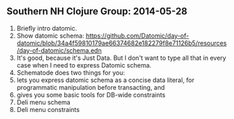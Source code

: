 ## Southern NH Clojure Group: 2014-05-28

1. Briefly intro datomic.
1. Show datomic schema: https://github.com/Datomic/day-of-datomic/blob/34a4f59810179ae66374682e182279f8e71126b5/resources/day-of-datomic/schema.edn
 1. It's good, because it's Just Data. But I don't want to type all that in every case when I need to express Datomic schema.
1. Schematode does two things for you:
 1. lets you express datomic schema as a concise data literal, for programmatic manipulation before transacting, and
 2. gives you some basic tools for DB-wide constraints
1. Deli menu schema
1. Deli menu constraints
